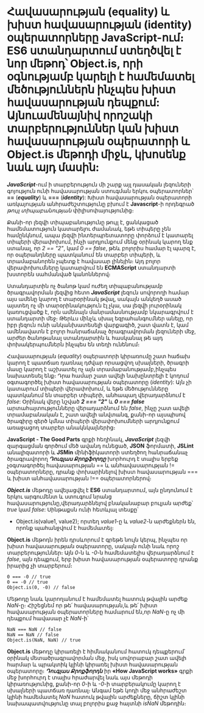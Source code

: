 # Հավասարության (equality) և խիստ հավասարության (identity) օպերատորները JavaScript-ում։ ES6 ստանդարտում ստեղծվել է նոր մեթոդ՝ Object.is, որի օգնությամբ կարելի է համեմատել մեծություններն ինչպես խիստ հավասարության դեպքում: Այնուամենայնիվ որոշակի տարբերություններ կան խիստ հավասարության օպերատորի և Object.is մեթոդի միջև, կխոսենք նաև այդ մասին:

**_JavaScript_**-ում ի տարբերություն մի շարք այլ դասական լեզուների գոյություն ունի հավասարության ստուգման երկու օպերատորներ՝ **==** (**_equality_**) և **===** (**_identity_**): Խիստ հավասարության օպերատորի առկայության անհրաժեշտությունը բխում է **Javascript**-ի որդեգրած _թույլ տիպաբանության_ փիլիսոփայությունից։

Քանի-որ լեզվի տիպաբանությունը թույլ է, ցանկացած համեմատություն կատարելու ժամանակ, եթե տիպերը չեն համընկնում, ապա լեզվի ինտերպրետատորը փորձում է կատարել տիպերի վերափոխում, ինչի արդյունքում մենք օրինակ կարող ենք ստանալ, որ _2 == "2"_, կամ _0 == false_, թեև բոլորիս համար էլ պարզ է, որ օպերանդները պատկանում են տարբեր տիպերի, և տրամաբանորեն չպետք է հավասար լինեյին։ Այդ բոլոր վերափոխումները կատարվում են **ECMAScript** ստանդարտի խստորեն սահմանված կանոններով։

Ստանդարտին ոչ ծանոթ կամ ուժեղ տիպաբանությամբ ծրագրավորման լեզվից հետո **_JavaScript_** լեզուն սովորողի համար այս ամենը կարող է տարօրինակ թվալ, սակայն անկեղծ ասած այստեղ ոչ մի տարօրինակություն էլ չկա, սա լեզվի յուրօրինակ կառուցվածք է, որն ամենայն մանրամասնությամբ նկարագրվում է ստանդարտի մեջ։ Թերևս մինչև սխալ եզրահանգումներ անելը, որ իբր լեզուն ունի անկանխատեսելի վարքագիծ, շատ վատն է, կամ ամենավատն է բոլոր հանրաճանաչ ծրագրավորման լեզուների մեջ, արժեր ծանոթանալ ստանդարտին և հասկանալ թե այդ փոխակերպումներն ինչպես են տեղի ունենում։

Հավասարության (_equality_) օպերատորի կիրառումը շատ հաճախ կարող է պատճառ դառնալ դժվար որսացվող սխալների, ծրագրի մասը կարող է աշխատել ոչ այն տրամաբանությամբ,ինչպես նախատեսել ենք։ Դրա համար շատ ավելի նախընտրելի է կոդում օգտագործել խիստ հավասարության օպերատորը (_identity_): Այն չի կատարում տիպերի վերափոխում, և եթե մեծությունները պատկանում են տարբեր տիպերի, անհապաղ վերադարձնում է _false_: Օրինակ վերը նշված **_2 === "2"_** և **_0 === false_** արտահայտությունները վերադարձնում են _false_, ինչը շատ ավելի տրամաբանական է, շատ ավելի անվտանգ, քանի-որ այսպիսով ծրագիրը զերծ կմնա տիպերի վերափոխումների արդյունքում առաջացող տարբեր անակնկալներից։

**JavaScript - The Good Parts** գրքի հեղինակ, **_JavaScript_** լեզվի զարգացման գործում մեծ ավանդ ունեցած, **JSON** ֆորմատի, **JSLint** անալիզատորի և **JSMin** մինիֆիկատորի ստեղծող հանրաճանաչ ծրագրավորող **_Դուգլաս Քրոքֆորդը_** խորհուրդ է տալիս երբեք չօգտագործել հավասարության == և անհավասարության != օպերատորները, դրանք փոխարինելով խիստ հավասարության === և խիստ անհավասարության !== օպերատորներով։

**_Object.is_** մեթոդը ավելացվել է **ES6** ստանդարտում, այն ընդունում է երկու արգումենտ և ստուգում նրանց հավասարությունը,վերադարձնելով բնականաբար բուլյան արժեք՝ _true_ կամ _false_: Սինթաքսն ունի հետևյալ տեսքը՝

- Object.is(value1, value2);
  որտեղ _value1_-ը և _value2_-ն արժեքներն են, որոնք պահանջվում է համեմատել։

**Object.is** մեթոդն իրեն դրսևորում է գրեթե նույն կերպ, ինչպես որ խիստ հավասարության օպերատորը, սակայն ունի նաև որոշ տարբերություններ։ Այն _0_-ն և _-0_-ն համեմատելիս վերադարձնում է _false_, այն դեպքում, երբ խիստ հավասարության օպերատորը դրանք իրարից չի տարբերում։

```
0 === -0 // true
0 == -0 // true
Object.is(0, -0) // false
```

Մեթոդը նաև կարողանում է համեմատել հատուկ թվային արժեք _NaN_-ը։ Հիշեցնեմ որ թե՛ հավասարության,և թե՛ խիստ հավասարության օպերատորները համարում են,որ _NaN_-ը ոչ մի դեպքում հավասար չէ _NaN_-ի՝

```
NaN === NaN // false
NaN == NaN // false
Object.is(NaN, NaN) // true
```

**Object.is** մեթոդը կիրառելի է հիմնականում հատուկ դեպքերում՝ օրինակ մետածրագրավորման մեջ, իսկ սովորաբար շատ ավելի հարմար և պրակտիկ կլինի կիրառել խիստ հավասարության օպերատորը։ **_Դուգլաս Քրոքֆորդն_** իր **«How JavaScript works»** գրքի մեջ խորհուրդ է տալիս հրաժարվել նաև այս մեթոդի կիրառությունից, քանի-որ _0_-ի և _-0_-ի տարբերակումը կարող է սխալների պատճառ դառնալ։ Անգամ եթե կոդի մեջ անհրաժեշտ կլինի համեմատել _NaN_ հատուկ թվային արժեքները, ճիշտ կլինի նախապատվությունը տալ բոլորիս քաջ հայտնի _isNaN_ մեթոդին։
